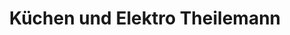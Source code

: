 ---
title: "Küchen und Elektro Theilemann"
url: /bad-lausick/kuechen-und-elektro-theilemann/
shop: Küchen
---